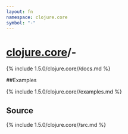 ```yaml
---
layout: fn
namespace: clojure.core
symbol: "-"
---
```


# [clojure.core](../)/-

{% include 1.5.0/clojure.core//docs.md %}

##Examples

{% include 1.5.0/clojure.core//examples.md %}
## Source
{% include 1.5.0/clojure.core//src.md %}

